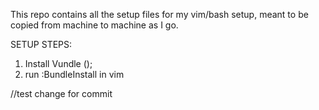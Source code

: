 This repo contains all the setup files for my vim/bash setup, meant to be copied from machine to machine as I go. 


SETUP STEPS:

1. Install Vundle ();
2. run :BundleInstall in vim



//test change for commit
